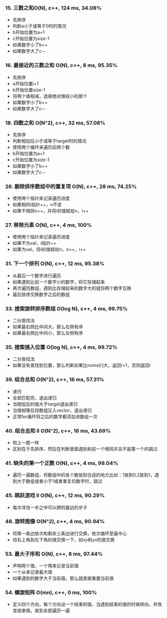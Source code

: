 ### 15. 三数之和O(N), c++, 124 ms, 34.08%
* 先排序
* 判断a小于或等于0时的情况
* b开始位置为a+1
* c开始位置为size-1
* 如果数字小了b++
* 如果数字大了c--
### 16. 最接近的三数之和 O(N), c++, 8 ms, 95.35%
* 先排序
* a开始位置i+1
* b开始位置size-1
* 将两个值相减，选择绝对值较小的那个
* 如果数字小了b++
* 如果数字大了c--
### 18. 四数之和 O(N^2), c++, 32 ms, 57.08%
* 先排序
* 判断相加后小于或等于target时的情况
* 使用两个循环来遍历前两个数
* b开始位置为a+1
* c开始位置为size-1
* 如果数字小了b++
* 如果数字大了c--
### 26. 删除排序数组中的重复项 O(N), c++, 28 ms, 74.25%
* 使用两个指针来记录遍历进度
* 如果相同i指针++，n不变
* 如果不相同n++，并将i的值赋给n，i++
### 27. 移除元素 O(N), c++, 4 ms, 100%
* 使用两个指针来记录遍历进度
* 如果不为val，i指针++
* 如果为val，将i的值赋给n，n++，i++
### 31. 下一个排列 O(N), c++, 12 ms, 95.38%
* 从最后一个数字进行遍历
* 如果遇到比前一个数字小的数字，将它存储起来
* 再次遍历数组，遇到比存储起来的数字大的就将两个数字互换
* 最后排序交换数字之后的数组
### 33. 搜索旋转排序数组 O(log N), c++, 4 ms, 99.75%
* 二分查找法
* 如果最右侧比中间大，那么右侧有序
* 如果最右侧比中间小，那么左侧有序
### 35. 搜索插入位置 O(log N), c++, 4 ms, 99.72%
* 二分查找法
* 如果没有查找到位置，那么判断如果比nums[r]大，返回r+1，否则返回r
### 39. 组合总和 O(N^2), c++, 16 ms, 57.31%
* 递归
* 全部匹配完，退出递归
* 当相加后的值大于target退出递归
* 当值相等后将数组压入vector，退出递归
* 正常for循环将之后的数字都添加进数组一次
### 40. 组合总和 II O(N^2), c++, 16 ms, 43.69%
* 和上一题一样
* 区别在于先排序，然后在判断里面遇到和前一个相同并且不是第一个的跳过
### 41. 缺失的第一个正数 O(N), c++, 4 ms, 99.04%
* 遍历一遍数组，将数组中的各个数放到合适的地方比如：1放到0,2放到1，遇到大于数组或者小于1或者重复的数字时，跳过
### 45. 跳跃游戏 II O(N), c++, 12 ms, 90.29%
* 每次寻找一步之中可以跨的最远的步子
### 48. 旋转图像 O(N^2), c++, 4 ms, 90.94%
* 将第一条边依次和剩余三条边进行交换，依次循环至最中心
* 将右上角到左下角的值交换一下，如xy和yx的值交换
### 53. 最大子序和 O(N), c++, 8 ms, 97.44%
* 声明两个值，一个用来记录当前值
* 一个从来记录最大值
* 如果遇到的数字大于当前值，那么就直接重置当前值
### 54. 螺旋矩阵 O(mn), c++, 0 ms, 100%
* 定义四个方向，每个方向设一个结束的值，当遇到结束的值的时候转向，并改变结束值，直到全部遍历一遍
